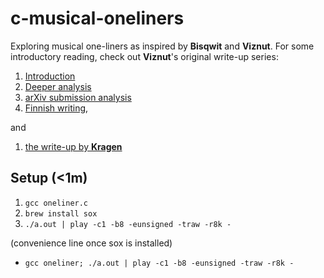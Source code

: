 # c-musical-oneliners
Exploring musical one-liners as inspired by **Bisqwit** and **Viznut**.
For some introductory reading, check out **Viznut**'s original
write-up series:

1. [Introduction](http://viznut.fi/texts-en/bytebeat_algorithmic_symphonies.html)
2. [Deeper analysis](http://viznut.fi/texts-en/bytebeat_deep_analysis.html)
3. [arXiv submission analysis](http://viznut.fi/texts-en/bytebeat_exploring_space.pdf)
4. [Finnish writing](http://viznut.fi/texts-fi/bytebeat_ja_demoskene.html),

and

1. [the write-up by **Kragen**](http://canonical.org/~kragen/bytebeat/)


## Setup (<1m)

1. `gcc oneliner.c`
2. `brew install sox`
3. `./a.out | play -c1 -b8 -eunsigned -traw -r8k -`

(convenience line once sox is installed)
* `gcc oneliner; ./a.out | play -c1 -b8 -eunsigned -traw -r8k -`
